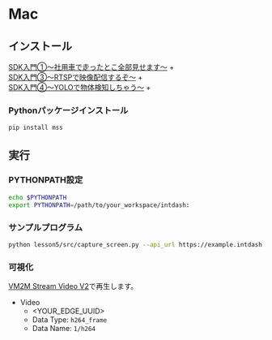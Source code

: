 # Mac

## インストール
[SDK入門①〜社用車で走ったとこ全部見せます〜](../../lesson1/docs/setup_mac.md) +<br>
[SDK入門③〜RTSPで映像配信するぞ〜](../../lesson3/docs/setup_mac.md) +<br>
[SDK入門④〜YOLOで物体検知しちゃう〜](../../lesson4/docs/setup_mac.md) +

### Pythonパッケージインストール
```sh
pip install mss
```

## 実行

### PYTHONPATH設定
```sh
echo $PYTHONPATH
export PYTHONPATH=/path/to/your_workspace/intdash:
```

### サンプルプログラム
```sh
python lesson5/src/capture_screen.py --api_url https://example.intdash.jp --api_token <YOUR_API_TOKEN> --project_uuid <YOUR_PROJECT_UUID> --edge_uuid <YOUR_EDGE_UUID>  --dst_edge_uuid <YOUR_DST_EDGE_UUID>
```

### 可視化
[VM2M Stream Video V2](https://apps.apple.com/jp/app/vm2m-stream-video-v2/id1640464463)で再生します。

- Video
  - <YOUR_EDGE_UUID>
  - Data Type: `h264_frame`
  - Data Name: `1/h264`

